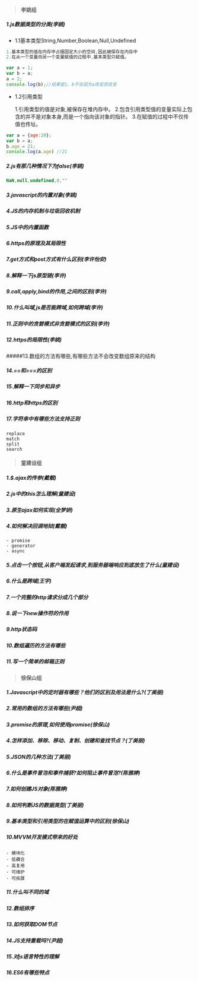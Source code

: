 >#### **李姚组**

##### 1.js数据类型的分类(李姚)

- 1.1基本类型String,Number,Boolean,Null,Undefined

```javascript
1.基本类型的值在内存中占据固定大小的空间,因此被保存在内存中
2.在从一个变量向另一个变量赋值的过程中,基本类型只赋值。
```

```JavaScript
var a = 1;
var b = a;
a = 2;
console.log(b);//结果是1。b不会因为a改变而改变
```

- 1.2引用类型

  1.引用类型的值是对象,被保存在堆内存中。
  2.包含引用类型值的变量实际上包含的并不是对象本身,而是一个指向该对象的指针。
  3.在赋值的过程中不仅传值也传址。

```javascript
var a = {age:20};
var b = a;
b.age = 21;
console.log(a.age) //21
```

##### 2.js有那几种情况下为false(李姚)

~~~javascript
NaN,null,undefined,0,""
~~~

##### 3.javascript的内置对象(李姚)

##### 4.JS的内存机制与垃圾回收机制

##### 5.JS中的内置函数

##### 6.https的原理及其局限性

##### 7.get方式和post方式有什么区别(李许怡安)

##### 8.解释一下js原型链(李许)

##### 9.call,apply,bind的作用,之间的区别(李许)

##### 10.什么叫域,js是否能跨域,如何跨域(李许)

##### 11.正则中的贪婪模式非贪婪模式的区别(李许)

##### 12.https的局限性(李姚)

#####13.数组的方法有哪些,有哪些方法不会改变数组原来的结构

##### 14.==和===的区别

##### 15.解释一下同步和异步

##### 16.http和https的区别

##### 17.字符串中有哪些方法支持正则

~~~
replace
match
split
search
~~~

>#### **童建设组**

##### 1.$.ajax的传参(戴靓)

##### 2.js中的this怎么理解(童建设)

##### 3.原生ajax如何实现(全梦妍)

##### 4.如何解决回调地狱(戴靓)

~~~
- promise
- generator
- async
~~~

##### 5.点击一个按钮,从客户端发起请求,到服务器端响应到底放生了什么(童建设)

##### 6.什么是跨域(王宇)

##### 7.一个完整的http请求分成几个部分

##### 8.说一下new操作符的作用

##### 9.http状态码

##### 10.数组遍历的方法有哪些

##### 11.写一个简单的邮箱正则

>#### **徐保山组**

##### 1.Javascript中的定时器有哪些？他们的区别及用法是什么?(丁美丽)

##### 2.常用的数组的方法有哪些(尹超)

##### 3.promise的原理,如何使用promise(徐保山)

##### 4.怎样添加、移除、移动、复制、创建和查找节点？(丁美丽)

##### 5.JSON的几种方法(丁美丽)

##### 6.什么是事件冒泡和事件捕获?如何阻止事件冒泡?(陈雅婷)

##### 7.如何创建JS对象(陈雅婷)

##### 8.如何判断JS的数据类型(丁美丽)

##### 9.基本类型和引用类型的在赋值运算中的区别(徐保山)

##### 10.MVVM开发模式带来的好处

~~~
- 模块化
- 低藕合
- 高复用
- 可维护
- 可拓展
~~~

##### 11.什么叫不同的域

##### 12.数组排序

##### 13.如何获取DOM节点

##### 14.JS支持重载吗?(尹超)

##### 15.对js语言特性的理解

##### 16.ES6有哪些特点